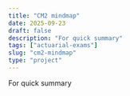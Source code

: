 ```yaml
---
title: "CM2 mindmap"
date: 2025-09-23
draft: false
description: "For quick summary"
tags: ["actuarial-exams"]
slug: "cm2-mindmap"
type: "project"
---
```


For quick summary

<!-- This would contain the CM2 mindmap content -->
